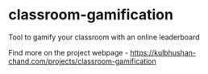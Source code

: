 # classroom-gamification
Tool to gamify your classroom with an online leaderboard 

Find more on the project webpage - https://kulbhushan-chand.com/projects/classroom-gamification
